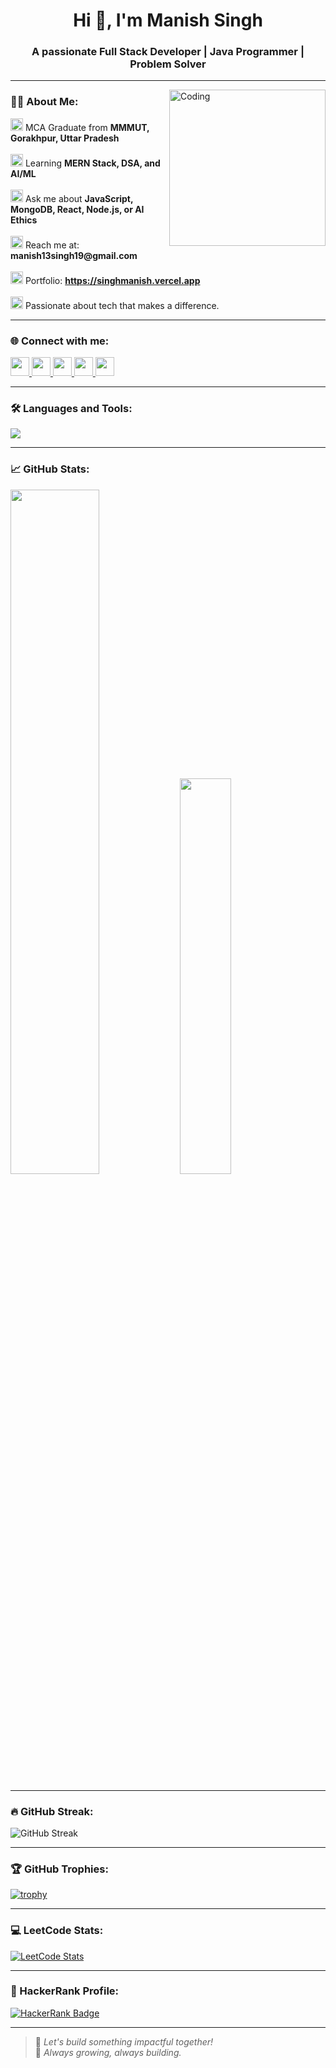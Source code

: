 <h1 align="center">Hi 👋, I'm Manish Singh</h1>
<h3 align="center">A passionate Full Stack Developer | Java Programmer | Problem Solver</h3>

---

<img align="right" alt="Coding" width="250" src="https://user-images.githubusercontent.com/74038190/216644497-1951db19-8f3d-4e44-ac08-8e9d7e0d94a7.gif"/>

### 👨‍💻 About Me:

<p align="left">
  <img src="https://skillicons.dev/icons?i=graduationcap" height="20" /> MCA Graduate from <strong>MMMUT, Gorakhpur, Uttar Pradesh</strong><br><br>
  <img src="https://skillicons.dev/icons?i=brain" height="20" /> Learning <strong>MERN Stack, DSA, and AI/ML</strong><br><br>
  <img src="https://skillicons.dev/icons?i=javascript" height="20" /> Ask me about <strong>JavaScript, MongoDB, React, Node.js, or AI Ethics</strong><br><br>
  <img src="https://skillicons.dev/icons?i=gmail" height="20" /> Reach me at: <strong>manish13singh19@gmail.com</strong><br><br>
  <img src="https://skillicons.dev/icons?i=vercel" height="20" /> Portfolio: <a href="https://singhmanish.vercel.app" target="_blank"><strong>https://singhmanish.vercel.app</strong></a><br><br>
  <img src="https://skillicons.dev/icons?i=lightbulb" height="20" /> Passionate about tech that makes a difference.
</p>

---

### 🌐 Connect with me:
<p align="left">
  <a href="https://twitter.com/singhmanish07" target="blank">
    <img src="https://skillicons.dev/icons?i=twitter" height="30" />
  </a>
  <a href="https://linkedin.com/in/singhmanish07" target="blank">
    <img src="https://skillicons.dev/icons?i=linkedin" height="30" />
  </a>
  <a href="https://leetcode.com/singhmanish07" target="blank">
    <img src="https://skillicons.dev/icons?i=leetcode" height="30" />
  </a>
  <a href="https://www.hackerrank.com/singhmanish07" target="blank">
    <img src="https://skillicons.dev/icons?i=hackerrank" height="30" />
  </a>
  <a href="https://github.com/singhmanish07" target="blank">
    <img src="https://skillicons.dev/icons?i=github" height="30" />
  </a>
</p>

---

### 🛠️ Languages and Tools:
<p align="left">
  <img src="https://skillicons.dev/icons?i=java,js,react,nodejs,express,mongodb,tailwind,bootstrap,html,git,github,vercel,vscode,intellijidea" />
</p>

---

### 📈 GitHub Stats:

<p align="left">
  <img src="https://github-readme-stats.vercel.app/api?username=singhmanish07&show_icons=true&theme=tokyonight" width="53%" />
  <img src="https://github-readme-stats.vercel.app/api/top-langs/?username=singhmanish07&layout=compact&theme=tokyonight" width="40.3%" />
</p>

---

### 🔥 GitHub Streak:
<img src="https://streak-stats.demolab.com?user=singhmanish07&theme=tokyonight&hide_border=false" alt="GitHub Streak" />

---

### 🏆 GitHub Trophies:
[![trophy](https://github-profile-trophy.vercel.app/?username=singhmanish07&theme=onedark)](https://github.com/singhmanish07/github-profile-trophy)

---

### 💻 LeetCode Stats:
[![LeetCode Stats](https://leetcode-stats.vercel.app/api?username=singhmanish07&theme=dark)](https://leetcode.com/singhmanish07/)

---

### 🧠 HackerRank Profile:
[![HackerRank Badge](https://img.shields.io/badge/HackerRank-2EC866?style=for-the-badge&logo=HackerRank&logoColor=white)](https://www.hackerrank.com/singhmanish07)

---

> 🚀 *Let's build something impactful together!*  
> 🌱 *Always growing, always building.*
